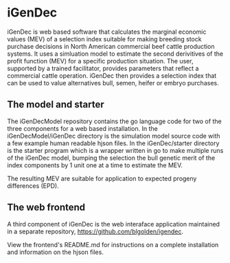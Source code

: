 # iGenDec
iGenDec is web based software that calculates the marginal economic values (MEV) of a selection index suitable for making breeding stock purchase decisions in North American commercial beef cattle production systems.  It uses a simluation model to estimate the second derivitives of the profit function (MEV) for a specific production situation.  The user, supported by a trained facilitator, provides parameters that reflect a commercial cattle operation.  iGenDec then provides a selection index that can be used to value alternatives bull, semen, heifer or embryo purchases.

## The model and starter
The iGenDecModel repository contains the go language code for two of the three components for a web based installation.  In the iGenDecModel/iGenDec directory is the simulation model source code with a few example human readable hjson files. In the iGenDec/starter directory is the starter program which is a wrapper written in go to make multiple runs of the iGenDec model, bumping the selection the bull genetic merit of the index components by 1 unit one at a time to estimate the MEV. 

The resulting MEV are suitable for application to expected progeny differences (EPD).

## The web frontend
A third component of iGenDec is the web interaface application maintained in a separate repository, https://github.com/blgolden/igendec. 

View the frontend's README.md for instructions on a complete installation and information on the hjson files.
